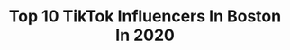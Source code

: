---
title: Top 10 TikTok Influencers In Boston In 2020
description: >-
  Find top TikTok influencers in Boston in 2020. Most popular hashtags: #fyp #duet #greenscreen.
platform: TikTok
hits: 629
text_top: Discover the most popular TikTok profiles on inBeat.
text_bottom: Our database holds 629 TikTok influencers like this in Boston, United States for you to collaborate.
profiles:
  - username: "ayaallouuu"
    fullname: >-
      Aya
    bio: >-
      🇲🇦| Boston
    location: "United States"
    followers: 68900
    engagement: 1930
    commentsToLikes: 0.005967
    id: ckce3rwljj8sa0j23h6id4d06
    verified: false
    hashtags: "#greenscreen, #fyp, #muslim, #sidehustle"
  - username: "dcraftz"
    fullname: >-
      David Crafts
    bio: >-
      Boston
    location: "United States"
    followers: 22600
    engagement: 828
    commentsToLikes: 0.027523
    id: ck7zozmr4mpd30j785wa6t76i
    verified: false
    hashtags: "#xyzbca, #bababooey, #weightloss, #esportsforall"
  - username: "naughty_fication"
    fullname: >-
      Heliophilia
    bio: >-
      Boston, MA 🇻🇳 + 🇺🇸 + 🇫🇷 CEO of headbands
    location: "United States"
    followers: 7230
    engagement: 2805
    commentsToLikes: 0.078970
    id: ckcptm5kyoed30j23z0yzexos
    verified: false
    hashtags: ""
  - username: "elizangiaraujo"
    fullname: >-
      Elizangi Araujo
    bio: >-
      ellie-zahn-jee currently a jatp fan page 18 📍Boston 💖💛💙
    location: "United States"
    followers: 80000
    engagement: 2600
    commentsToLikes: 0.048156
    id: ckdbnyecdaust0j23k60qv8f3
    verified: false
    hashtags: "#holidaytiktok, #rnbvibes, #myrecommendation, #jatpedit"
  - username: "marcandrew00"
    fullname: >-
      Marc Andrew
    bio: >-
      📍Boston SNAP ME: Mdolgin00 Message my insta: marcandrew00
    location: "United States"
    followers: 87500
    engagement: 2322
    commentsToLikes: 0.081217
    id: cka85x0he02xy0i7865u74lae
    verified: false
    hashtags: "#fyp"
  - username: "ur_homie_nek"
    fullname: >-
      Nek Book
    bio: >-
      Defend Boston 🇮🇪 🇮🇹🇸🇦
    location: "United States"
    followers: 2068
    engagement: 1984
    commentsToLikes: 0.094663
    id: ckaj9nvehff4h0i787o37ucdm
    verified: false
    hashtags: "#fortnite, #epicfortnitegamer, #duet, #fortnitemcgee"
  - username: "420libra"
    fullname: >-
      caitlin 
    bio: >-
      23 libra 🌞 virgo 🌙 aquarius 🔼 dm me on insta for readings boston
    location: "United States"
    followers: 18700
    engagement: 1951
    commentsToLikes: 0.095966
    id: ckcivnm5x0wka0j23kkrs59sa
    verified: false
    hashtags: "#tarotreading, #haul, #manifesting, #channeledmessage"
  - username: "bostonuprising"
    fullname: >-
      BostonUprising
    bio: >-
      Your favorite OWL team 💙💛💙💛 #BostonUp
    location: "United States"
    followers: 51200
    engagement: 1928
    commentsToLikes: 0.047220
    id: ckbf7gjypxfiz0j236zf3v0jq
    verified: true
    hashtags: "#overwatchleague, #overwatchfunny, #overwatchmeme, #overwatch"
  - username: "rippedmomjeans"
    fullname: >-
      andy
    bio: >-
      i’m the pair of jeans you found at the thrift store 💫 17 / boston, MA
    location: "United States"
    followers: 9618
    engagement: 2421
    commentsToLikes: 0.053187
    id: ckb9b72g1x75o0j23rmsn7ubj
    verified: false
    hashtags: "#letsfaceit, #rnbvibes, #thatwitch, #linmanuelmiranda"
  - username: "murphy617"
    fullname: >-
      Murphy’s Law
    bio: >-
      PO BOX 320517 Boston Ma 02132 #Murphysducksquad Momma Duck EMT to RN
    location: "United States"
    followers: 67000
    engagement: 1838
    commentsToLikes: 0.096147
    id: ckae0ptkzl3ko0i789rtwl26u
    verified: false
    hashtags: "#duet, #murphysducksquad, #stitch, #fyp"
---